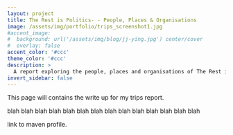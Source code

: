 ```yaml
---
layout: project
title: The Rest is Politics- - People, Places & Organisations
image: /assets/img/portfolio/trips_screenshot1.jpg
#accent_image: 
#  background: url('/assets/img/blog/jj-ying.jpg') center/cover
#  overlay: false
accent_color: '#ccc'
theme_color: '#ccc'
description: >
  A report exploring the people, places and organisations of The Rest is Politics podcast using the Spotify API.
invert_sidebar: false
---
```


This page will contains the write up for my trips report.

blah blah blah blah blah blah blah blah blah blah blah blah blah blah 


link to maven profile.

